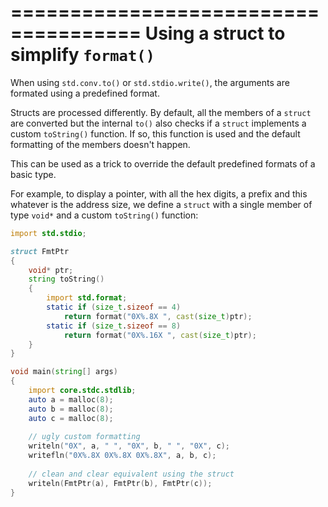 =====================================
Using a struct to simplify `format()`
=====================================

When using `std.conv.to()` or `std.stdio.write()`, the arguments are formated using a predefined format.

Structs are processed differently. By default, all the members of a `struct` are converted 
but the internal `to()` also checks if a `struct` implements a custom `toString()` function. 
If so, this function is used and the default formatting of the members doesn't happen.

This can be used as a trick to override the default predefined formats of a basic type.

For example, to display a pointer, with all the hex digits, a prefix and this whatever is the address size,
we define a `struct` with a single member of type `void*` and a custom `toString()` function:

```D
import std.stdio;

struct FmtPtr
{
    void* ptr;
    string toString()
    {
        import std.format;
        static if (size_t.sizeof == 4)
            return format("0X%.8X ", cast(size_t)ptr);   
        static if (size_t.sizeof == 8)
            return format("0X%.16X ", cast(size_t)ptr);        
    }    
}

void main(string[] args)
{
    import core.stdc.stdlib;
    auto a = malloc(8);
    auto b = malloc(8);
    auto c = malloc(8);
    
    // ugly custom formatting
    writeln("0X", a, " ", "0X", b, " ", "0X", c);
    writefln("0X%.8X 0X%.8X 0X%.8X", a, b, c);
	
    // clean and clear equivalent using the struct
    writeln(FmtPtr(a), FmtPtr(b), FmtPtr(c));
}
```